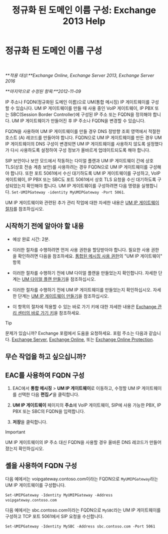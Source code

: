 ﻿---
title: '정규화 된 도메인 이름 구성: Exchange 2013 Help'
TOCTitle: 정규화 된 도메인 이름 구성
ms:assetid: af093f87-59b7-44a8-a9a2-8f17f0cc7db8
ms:mtpsurl: https://technet.microsoft.com/ko-kr/library/Ee423553(v=EXCHG.150)
ms:contentKeyID: 50483867
ms.date: 05/22/2018
mtps_version: v=EXCHG.150
ms.translationtype: MT
---

# 정규화 된 도메인 이름 구성

 

_**적용 대상:**Exchange Online, Exchange Server 2013, Exchange Server 2016_

_**마지막으로 수정된 항목:**2012-11-09_

IP 주소나 FQDN(정규화된 도메인 이름)으로 UM(통합 메시징) IP 게이트웨이를 구성할 수 있습니다. UM IP 게이트웨이를 만들 때 사용 중인 VoIP 게이트웨이, IP PBX 또는 SBC(Session Border Controller)에 구성된 IP 주소 또는 FQDN을 정의해야 합니다. UM IP 게이트웨이가 만들어진 후 IP 주소나 FQDN을 변경할 수 있습니다.

FQDN을 사용하여 UM IP 게이트웨이를 만들 경우 DNS 정방향 조회 영역에서 적절한 호스트 (A) 레코드를 만들어야 합니다. FQDN으로 UM IP 게이트웨이를 만든 경우 UM IP 게이트웨이의 DNS 구성이 변경되면 UM IP 게이트웨이를 사용하지 않도록 설정했다가 다시 사용하도록 설정하여 구성 정보가 올바르게 업데이트되도록 해야 합니다.

SIP 보안이나 보안 모드에서 작동하는 다이얼 플랜과 UM IP 게이트웨이 간에 상호 TLS(상호 전송 계층 보안)를 사용하려는 경우 FQDN으로 UM IP 게이트웨이를 구성해야 합니다. 또한 포트 5061에서 수신 대기하도록 UM IP 게이트웨이를 구성하고, VoIP 게이트웨이, IP PBX 또는 SBC도 포트 5061에서 상호 TLS 요청을 수신 대기하도록 구성되었는지 확인해야 합니다. UM IP 게이트웨이를 구성하려면 다음 명령을 실행합니다. `Set-UMIPGateway -identity MyUMIPGateway -Port 5061`.

UM IP 게이트웨이와 관련된 추가 관리 작업에 대한 자세한 내용은 [UM IP 게이트웨이 절차](um-ip-gateway-procedures-exchange-2013-help.md)를 참조하십시오.

## 시작하기 전에 알아야 할 내용

  - 예상 완료 시간: 2분.

  - 이러한 절차를 수행하려면 먼저 사용 권한을 할당받아야 합니다. 필요한 사용 권한을 확인하려면 다음을 참조하세요. [통합된 메시징 사용 권한](unified-messaging-permissions-exchange-2013-help.md)의 "UM IP 게이트웨이" 항목

  - 이러한 절차를 수행하기 전에 UM 다이얼 플랜을 만들었는지 확인합니다. 자세한 단계는 [UM 다이얼 플랜 만들기](create-a-um-dial-plan-exchange-2013-help.md)을 참조하십시오.

  - 이러한 절차를 수행하기 전에 UM IP 게이트웨이를 만들었는지 확인하십시오. 자세한 단계는 [UM IP 게이트웨이 만들기](create-a-um-ip-gateway-exchange-2013-help.md)을 참조하십시오.

  - 이 항목의 절차에 적용할 수 있는 바로 가기 키에 대한 자세한 내용은 [Exchange 관리 센터의 바로 가기 키](keyboard-shortcuts-in-the-exchange-admin-center-exchange-online-protection-help.md)을 참조하세요.


> [!TIP]
> 문제가 있습니까? Exchange 포럼에서 도움을 요청하세요. 포럼 주소는 다음과 같습니다. <A href="https://go.microsoft.com/fwlink/p/?linkid=60612">Exchange Server</A>, <A href="https://go.microsoft.com/fwlink/p/?linkid=267542">Exchange Online</A>, 또는 <A href="https://go.microsoft.com/fwlink/p/?linkid=285351">Exchange Online Protection</A>.



## 무슨 작업을 하고 싶으십니까?

## EAC를 사용하여 FQDN 구성

1.  EAC에서 **통합 메시징** \> **UM IP 게이트웨이**로 이동하고, 수정할 UM IP 게이트웨이를 선택한 다음 **편집**![편집 아이콘](images/JJ218640.6f53ccb2-1f13-4c02-bea0-30690e6ea71d(EXCHG.150).gif "편집 아이콘")을 클릭합니다.

2.  **UM IP 게이트웨이** 페이지의 **주소**에 VoIP 게이트웨이, SIP에 사용 가능한 PBX, IP PBX 또는 SBC의 FQDN을 입력합니다.

3.  **저장**을 클릭합니다.


> [!IMPORTANT]
> UM IP 게이트웨이의 IP 주소 대신 FQDN을 사용할 경우 올바른 DNS 레코드가 만들어졌는지 확인하십시오.



## 셸을 사용하여 FQDN 구성

다음 예에서는 voipgateway.contoso.com이라는 FQDN으로 `MyUMIPGateway`라는 UM IP 게이트웨이를 구성합니다.

    Set-UMIPGateway -Identity MyUMIPGateway -Address voipgateway.contoso.com

다음 예에서는 sbc.contoso.com이라는 FQDN으로 `MySBC`라는 UM IP 게이트웨이를 구성하고 TCP 포트 5061에서 SIP 요청을 수신합니다.

    Set-UMIPGateway -Identity MySBC -Address sbc.contoso.com -Port 5061

